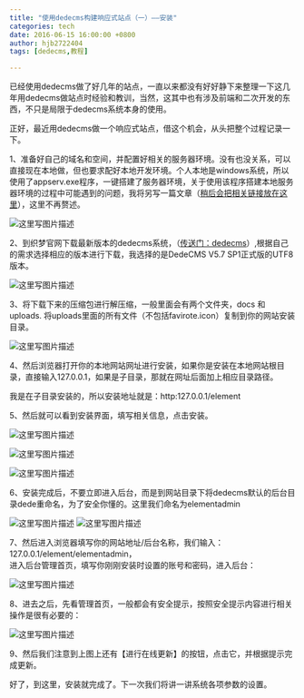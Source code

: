 ```yaml
---
title: "使用dedecms构建响应式站点（一）——安装"
categories: tech
date: 2016-06-15 16:00:00 +0800
author: hjb2722404
tags: [dedecms,教程]

---
```


已经使用dedecms做了好几年的站点，一直以来都没有好好静下来整理一下这几年用dedecms做站点时经验和教训，当然，这其中也有涉及前端和二次开发的东西，不只是局限于dedecms系统本身的使用。

正好，最近用dedecms做一个响应式站点，借这个机会，从头把整个过程记录一下。

1、准备好自己的域名和空间，并配置好相关的服务器环境。没有也没关系，可以直接现在本地做，但也要求配好本地开发环境。个人本地是windows系统，所以使用了appserv.exe程序，一键搭建了服务器环境，关于使用该程序搭建本地服务器环境的过程中可能遇到的问题，我将另写一篇文章（[稍后会把相关链接放在这里][1]），这里不再赘述。

![这里写图片描述](http://img.blog.csdn.net/20150423144143875)

2、到织梦官网下载最新版本的dedecms系统，（[传送门：dedecms][2]）,根据自己的需求选择相应的版本进行下载，我选择的是DedeCMS V5.7 SP1正式版的UTF8版本。

![这里写图片描述](http://img.blog.csdn.net/20150423144128050)

3、将下载下来的压缩包进行解压缩，一般里面会有两个文件夹，docs 和 uploads. 将uploads里面的所有文件（不包括favirote.icon）复制到你的网站安装目录。

![这里写图片描述](http://img.blog.csdn.net/20150423144222681)

4、然后浏览器打开你的本地网站网址进行安装，如果你是安装在本地网站根目录，直接输入127.0.0.1，如果是子目录，那就在网址后面加上相应目录路径。

我是在子目录安装的，所以安装地址就是：http:127.0.0.1/element

5、然后就可以看到安装界面，填写相关信息，点击安装。

![这里写图片描述](http://img.blog.csdn.net/20150423150634467)

![这里写图片描述](http://img.blog.csdn.net/20150423150803315)

![这里写图片描述](http://img.blog.csdn.net/20150423150657945)

6、安装完成后，不要立即进入后台，而是到网站目录下将dedecms默认的后台目录dede重命名，为了安全你懂的。这里我们命名为elementadmin

![这里写图片描述](http://img.blog.csdn.net/20150423145144906)    ![这里写图片描述](http://img.blog.csdn.net/20150423145312679)

7、然后进入浏览器填写你的网站地址/后台名称，我们输入：     
127.0.0.1/element/elementadmin，     
进入后台管理首页，填写你刚刚安装时设置的账号和密码，进入后台：

![这里写图片描述](http://img.blog.csdn.net/20150423145122449)

8、进去之后，先看管理首页，一般都会有安全提示，按照安全提示内容进行相关操作是很有必要的：

![这里写图片描述](http://img.blog.csdn.net/20150423145621408)

9、然后我们注意到上图上还有【进行在线更新】的按钮，点击它，并根据提示完成更新。

好了，到这里，安装就完成了。下一次我们将讲一讲系统各项参数的设置。

[1]: #
[2]: http://www.dedecms.com/
